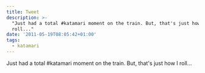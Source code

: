 ```yaml
---
title: Tweet
description: >-
  "Just had a total #katamari moment on the train. But, that's just how I
  roll..."
date: '2011-05-19T08:05:42+01:00'
tags:
  - katamari
---
```

Just had a total #katamari moment on the train. But, that's just how I roll...
